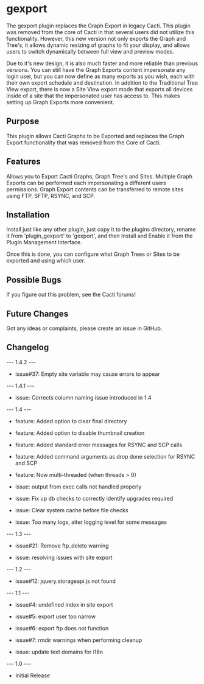 # gexport

The gexport plugin replaces the Graph Export in legacy Cacti.  This plugin was
removed from the core of Cacti in that several users did not utilize this
functionality.  However, this new version not only exports the Graph and Tree's,
it allows dynamic resizing of graphs to fit your display, and allows users to
switch dynamically between full view and preview modes.

Due to it's new design, it is also much faster and more reliable than previous
versions.  You can still have the Graph Exports content impersonate any login
user, but you can now define as many exports as you wish, each with their own
export schedule and destination.  In addition to the Traditional Tree View
export, there is now a Site View export mode that exports all devices inside of
a site that the impersonated user has access to.  This makes setting up Graph
Exports more convenient.

## Purpose

This plugin allows Cacti Graphs to be Exported and replaces the Graph Export
functionality that was removed from the Core of Cacti.

## Features

Allows you to Export Cacti Graphs, Graph Tree's and Sites.  Multiple Graph
Exports can be performed each impersonating a different users permissions.
Graph Export contents can be transferred to remote sites using FTP, SFTP, RSYNC,
and SCP.

## Installation

Install just like any other plugin, just copy it to the plugins directory,
rename it from 'plugin_gexport' to 'gexport', and then Install and Enable it
from the Plugin Management Interface.

Once this is done, you can configure what Graph Trees or Sites to be exported
and using which user.

## Possible Bugs

If you figure out this problem, see the Cacti forums!

## Future Changes

Got any ideas or complaints, please create an issue in GitHub.

## Changelog

--- 1.4.2 ---

* issue#37: Empty site variable may cause errors to appear

--- 1.4.1 ---

* issue: Corrects column naming issue introduced in 1.4

--- 1.4 ---

* feature: Added option to clear final directory

* feature: Added option to disable thumbnail creation

* feature: Added standard error messages for RSYNC and SCP calls

* feature: Added command arguments as drop done selection for RSYNC and SCP

* feature: Now multi-threaded (when threads > 0)

* issue: output from exec calls not handled properly

* issue: Fix up db checks to correctly identify upgrades required

* issue: Clear system cache before file checks

* issue: Too many logs, alter logging level for some messages

--- 1.3 ---

* issue#21: Remove ftp_delete warning

* issue: resolving issues with site export

--- 1.2 ---

* issue#12: jquery.storageapi.js not found

--- 1.1 ---

* issue#4: undefined index in site export

* issue#5: export user too narrow

* issue#6: export ftp does not function

* issue#7: rmdir warnings when performing cleanup

* issue: update text domains for i18n

--- 1.0 ---

* Initial Release
